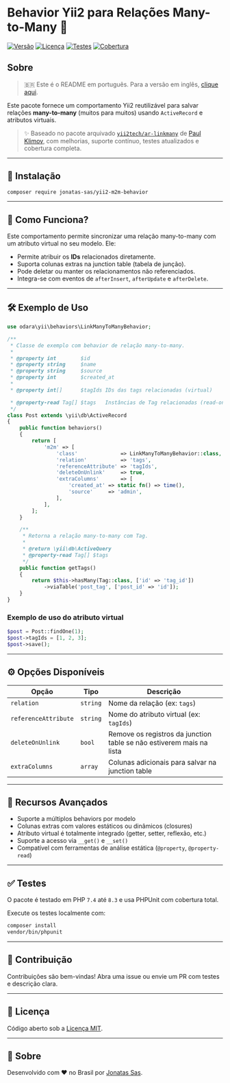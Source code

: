 # Behavior Yii2 para Relações Many-to-Many 🌟

[![Versão](https://img.shields.io/packagist/v/jonatas-sas/yii2-m2m-behavior.svg?style=flat-square)](https://packagist.org/packages/jonatas-sas/yii2-m2m-behavior)
[![Licença](https://img.shields.io/packagist/l/jonatas-sas/yii2-m2m-behavior.svg?style=flat-square)](LICENSE)
[![Testes](https://github.com/jonatas-sas/yii2-m2m-behavior/actions/workflows/tests.yml/badge.svg)](https://github.com/jonatas-sas/yii2-m2m-behavior/actions)
[![Cobertura](https://codecov.io/gh/jonatas-sas/yii2-m2m-behavior/branch/main/graph/badge.svg)](https://codecov.io/gh/jonatas-sas/yii2-m2m-behavior)

## Sobre

> 🇧🇷 Este é o README em português. Para a versão em inglês, [clique aqui](README.md).

Este pacote fornece um comportamento Yii2 reutilizável para salvar relações **many-to-many** (muitos para muitos) usando `ActiveRecord` e atributos virtuais.

> ✨ Baseado no pacote arquivado [`yii2tech/ar-linkmany`](https://github.com/yii2tech/ar-linkmany) de [Paul Klimov](https://github.com/PaulKlimov), com melhorias, suporte contínuo, testes atualizados e cobertura completa.

---

## 🚀 Instalação

```bash
composer require jonatas-sas/yii2-m2m-behavior
```

---

## 🧠 Como Funciona?

Este comportamento permite sincronizar uma relação many-to-many com um atributo virtual no seu modelo. Ele:

- Permite atribuir os **IDs** relacionados diretamente.
- Suporta colunas extras na junction table (tabela de junção).
- Pode deletar ou manter os relacionamentos não referenciados.
- Integra-se com eventos de `afterInsert`, `afterUpdate` e `afterDelete`.

---

## 🛠️ Exemplo de Uso

```php
use odara\yii\behaviors\LinkManyToManyBehavior;

/**
 * Classe de exemplo com behavior de relação many-to-many.
 *
 * @property int        $id
 * @property string     $name
 * @property string     $source
 * @property int        $created_at
 *
 * @property int[]      $tagIds IDs das tags relacionadas (virtual)

 * @property-read Tag[] $tags   Instâncias de Tag relacionadas (read-only)
 */
class Post extends \yii\db\ActiveRecord
{
    public function behaviors()
    {
        return [
            'm2m' => [
                'class'              => LinkManyToManyBehavior::class,
                'relation'           => 'tags',
                'referenceAttribute' => 'tagIds',
                'deleteOnUnlink'     => true,
                'extraColumns'       => [
                    'created_at' => static fn() => time(),
                    'source'     => 'admin',
                ],
            ],
        ];
    }

    /**
     * Retorna a relação many-to-many com Tag.
     *
     * @return \yii\db\ActiveQuery
     * @property-read Tag[] $tags
     */
    public function getTags()
    {
        return $this->hasMany(Tag::class, ['id' => 'tag_id'])
            ->viaTable('post_tag', ['post_id' => 'id']);
    }
}
```

### Exemplo de uso do atributo virtual

```php
$post = Post::findOne(1);
$post->tagIds = [1, 2, 3];
$post->save();
```

---

## ⚙️ Opções Disponíveis

| Opção                | Tipo     | Descrição                                                            |
| -------------------- | -------- | -------------------------------------------------------------------- |
| `relation`           | `string` | Nome da relação (ex: `tags`)                                         |
| `referenceAttribute` | `string` | Nome do atributo virtual (ex: `tagIds`)                              |
| `deleteOnUnlink`     | `bool`   | Remove os registros da junction table se não estiverem mais na lista |
| `extraColumns`       | `array`  | Colunas adicionais para salvar na junction table                     |

---

## 📆 Recursos Avançados

- Suporte a múltiplos behaviors por modelo
- Colunas extras com valores estáticos ou dinâmicos (closures)
- Atributo virtual é totalmente integrado (getter, setter, reflexão, etc.)
- Suporte a acesso via `__get()` e `__set()`
- Compatível com ferramentas de análise estática (`@property`, `@property-read`)

---

## ✅ Testes

O pacote é testado em PHP `7.4` até `8.3` e usa PHPUnit com cobertura total.

Execute os testes localmente com:

```bash
composer install
vendor/bin/phpunit
```

---

## 🤝 Contribuição

Contribuições são bem-vindas! Abra uma issue ou envie um PR com testes e descrição clara.

---

## 📜 Licença

Código aberto sob a [Licença MIT](LICENSE).

---

## 🌟 Sobre

Desenvolvido com ❤️ no Brasil por [Jonatas Sas](https://github.com/jonatas-sas).
